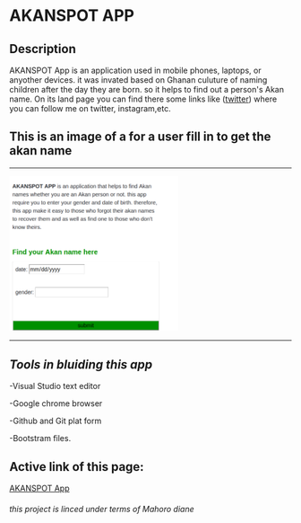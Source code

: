 # **AKANSPOT APP**
 
## **Description**

AKANSPOT App is an application used in mobile phones, laptops, or anyother devices. it was invated based on Ghanan culuture of naming children after the day they are born. so it helps to find out a person's Akan name.
On its land page you can find there some links like ([twitter](https://twitter.com/)) where you can follow me on twitter, instagram,etc.

## This is an image of a for a user fill in to get the akan name 

-----------------------------------------------------------------------------------------------

<img src="Screenshot from 2019-07-19 11-37-54.png" width="60%" height="30%">

-----------------------------------------------------------------------------------------------

## **_Tools in bluiding this app_**

-Visual Studio text editor

-Google chrome browser

-Github and Git plat form

-Bootstram files.

## Active link of this page:

 [AKANSPOT App](https://diane-mahoro.github.io/week2-project/)
 
 ######        this project is linced under terms of Mahoro diane